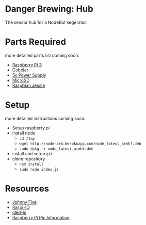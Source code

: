 # Danger Brewing: Hub
The sensor hub for a NodeBot kegerator.

# Parts Required
more detailed parts list coming soon.

* [Raspberry Pi 3](https://www.adafruit.com/products/3055)
* [Cobbler](https://www.adafruit.com/products/2028)
* [5v Power Supply](https://www.adafruit.com/product/1995)
* [MicroSD](https://www.adafruit.com/products/2693)
* [Raspbian Jessie](https://www.raspberrypi.org/downloads/raspbian/)

# Setup
more detailed instructions coming soon.

* Setup raspberry pi
* install node
  * `cd /tmp`
  * `wget http://node-arm.herokuapp.com/node_latest_armhf.deb`
  * `sudo dpkg -i node_latest_armhf.deb`
* install and setup `git`
* clone repository
  * `npm install`
  * `sudo node index.js`

# Resources
* [Johnny Five](http://johnny-five.io/)
* [Raspi-IO](https://github.com/nebrius/raspi-io)
* [oled-js](https://github.com/noopkat/oled-js)
* [Raspberry Pi Pin Information](https://github.com/nebrius/raspi-io/wiki/Pin-Information)
